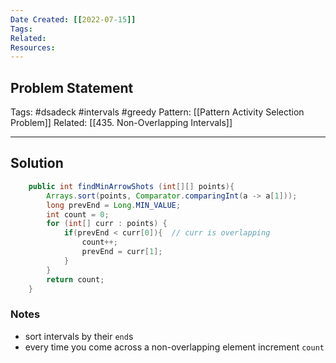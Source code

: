 ```yaml
---
Date Created: [[2022-07-15]]
Tags: 
Related: 
Resources: 
---
```


## Problem Statement


Tags:  #dsadeck  #intervals #greedy
Pattern: [[Pattern Activity Selection Problem]]
Related: [[435. Non-Overlapping Intervals]]

---

## Solution
``` java
    public int findMinArrowShots (int[][] points){
        Arrays.sort(points, Comparator.comparingInt(a -> a[1]));
        long prevEnd = Long.MIN_VALUE;
        int count = 0;
        for (int[] curr : points) {
            if(prevEnd < curr[0]){  // curr is overlapping
                count++;
                prevEnd = curr[1];
            }
        }
        return count;
    }
```

### Notes
- sort intervals by their `end`s
- every time you come across a non-overlapping element increment `count`


